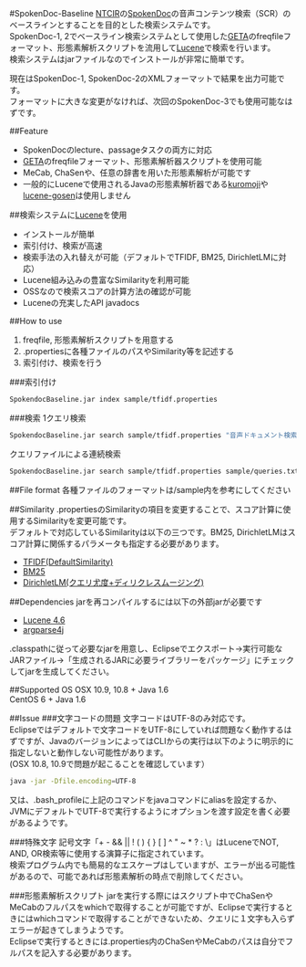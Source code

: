 #SpokenDoc-Baseline
[NTCIR](http://research.nii.ac.jp/ntcir/index-ja.html)の[SpokenDoc](http://research.nii.ac.jp/ntcir/permission/ntcir-10/perm-ja-SPOKENDOC.html)の音声コンテンツ検索（SCR）のベースラインとすることを目的とした検索システムです。  
SpokenDoc-1, 2でベースライン検索システムとして使用した[GETA](http://geta.ex.nii.ac.jp/geta.html)のfreqfileフォーマット、形態素解析スクリプトを流用して[Lucene](https://lucene.apache.org/core/)で検索を行います。  
検索システムはjarファイルなのでインストールが非常に簡単です。

現在はSpokenDoc-1, SpokenDoc-2のXMLフォーマットで結果を出力可能です。  
フォーマットに大きな変更がなければ、次回のSpokenDoc-3でも使用可能なはずです。

##Feature
- SpokenDocのlecture、passageタスクの両方に対応
- [GETA](http://geta.ex.nii.ac.jp/geta.html)のfreqfileフォーマット、形態素解析器スクリプトを使用可能
- MeCab, ChaSenや、任意の辞書を用いた形態素解析が可能です
 - 一般的にLuceneで使用されるJavaの形態素解析器である[kuromoji](http://www.atilika.org/)や[lucene-gosen](https://code.google.com/p/lucene-gosen/)は使用しません


##検索システムに[Lucene](https://lucene.apache.org/core/)を使用
- インストールが簡単
- 索引付け、検索が高速
- 検索手法の入れ替えが可能（デフォルトでTFIDF, BM25, DirichletLMに対応）
 - Lucene組み込みの豊富なSimilarityを利用可能
 - OSSなので検索スコアの計算方法の確認が可能
- Luceneの充実したAPI javadocs

##How to use
1. freqfile, 形態素解析スクリプトを用意する
2. .propertiesに各種ファイルのパスやSimilarity等を記述する
3. 索引付け、検索を行う

###索引付け
```bash
SpokendocBaseline.jar index sample/tfidf.properties
```

###検索
1クエリ検索
```bash
SpokendocBaseline.jar search sample/tfidf.properties "音声ドキュメント検索のついて"
```

クエリファイルによる連続検索
```bash
SpokendocBaseline.jar search sample/tfidf.properties sample/queries.txt
```

##File format
各種ファイルのフォーマットは/sample内を参考にしてください

##Similarity
.propertiesのSimilarityの項目を変更することで、スコア計算に使用するSimilarityを変更可能です。  
デフォルトで対応しているSimilarityは以下の三つです。BM25, DirichletLMはスコア計算に関係するパラメータも指定する必要があります。
- [TFIDF(DefaultSimilarity)](https://lucene.apache.org/core/4_0_0/core/org/apache/lucene/search/similarities/TFIDFSimilarity.html)
- [BM25](https://lucene.apache.org/core/4_0_0/core/org/apache/lucene/search/similarities/BM25Similarity.html)
- [DirichletLM(クエリ尤度+ディリクレスムージング)](https://lucene.apache.org/core/4_0_0/core/org/apache/lucene/search/similarities/LMDirichletSimilarity.html)

##Dependencies
jarを再コンパイルするには以下の外部jarが必要です
- [Lucene 4.6](https://lucene.apache.org/)
- [argparse4j](http://argparse4j.sourceforge.net/)

.classpathに従って必要なjarを用意し、Eclipseでエクスポート→実行可能なJARファイル→「生成されるJARに必要ライブラリーをパッケージ」にチェックしてjarを生成してください。

##Supported OS
OSX 10.9, 10.8 + Java 1.6  
CentOS 6 + Java 1.6

##Issue
###文字コードの問題
文字コードはUTF-8のみ対応です。  
Eclipseではデフォルトで文字コードをUTF-8にしていれば問題なく動作するはずですが、JavaのバージョンによってはCLIからの実行は以下のように明示的に指定しないと動作しない可能性があります。  
(OSX 10.8, 10.9で問題が起こることを確認しています）

```bash
java -jar -Dfile.encoding=UTF-8
```

又は、.bash_profileに上記のコマンドをjavaコマンドにaliasを設定するか、JVMにデフォルトでUTF-8で実行するようにオプションを渡す設定を書く必要があるようです。

###特殊文字
記号文字「+ - && || ! ( ) { } [ ] ^ " ~ * ? : \」はLuceneでNOT, AND, OR検索等に使用する演算子に指定されています。  
検索プログラム内でも簡易的なエスケープはしていますが、エラーが出る可能性があるので、可能であれば形態素解析の時点で削除してください。

###形態素解析スクリプト
jarを実行する際にはスクリプト中でChaSenやMeCabのフルパスをwhichで取得することが可能ですが、Eclipseで実行するときにはwhichコマンドで取得することができないため、クエリに１文字も入らずエラーが起きてしまうようです。  
Eclipseで実行するときには.properties内のChaSenやMeCabのパスは自分でフルパスを記入する必要があります。
